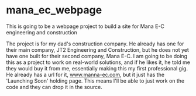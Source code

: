 # mana_ec_webpage
This is going to be a webpage project to build a site for Mana E-C engineering and construction

The project is for my dad's construction company. He already has one for their main company, JT2 Engineering and 
Construction, but he does not yet have one built for their second company, Mana E-C.
I am going to be doing this as a project to work on real-world solutions, and if he likes it, he told me they
would buy it from me, essentially making this my first professional gig.
He already has a url for it, www.manna-ec.com, but it just has the 'Launching Soon' holding page. This means I'll
be able to just work on the code and they can drop it in the source.